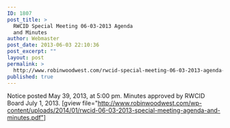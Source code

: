 ```yaml
---
ID: 1807
post_title: >
  RWCID Special Meeting 06-03-2013 Agenda
  and Minutes
author: Webmaster
post_date: 2013-06-03 22:10:36
post_excerpt: ""
layout: post
permalink: >
  http://www.robinwoodwest.com/rwcid-special-meeting-06-03-2013-agenda-and-minutes/
published: true
---
```

Notice posted May 39, 2013, at 5:00 pm.
Minutes approved by RWCID Board July 1, 2013.
[gview file="http://www.robinwoodwest.com/wp-content/uploads/2014/01/rwcid-06-03-2013-special-meeting-agenda-and-minutes.pdf"]